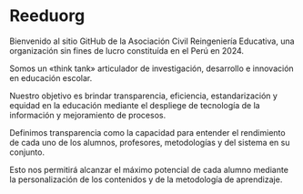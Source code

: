 # Reeduorg

Bienvenido al sitio GitHub de la Asociación Civil Reingeniería Educativa, una organización sin fines de lucro constituída en el Perú en 2024.

Somos un «think tank» articulador de investigación, desarrollo e innovación en educación escolar.

Nuestro objetivo es brindar transparencia, eficiencia, estandarización y equidad en la educación mediante el despliege de tecnología de la información y mejoramiento de procesos.

Definimos transparencia como la capacidad para entender el rendimiento de cada uno de los alumnos, profesores, metodologías y del sistema en su conjunto.

Esto nos permitirá alcanzar el máximo potencial de cada alumno mediante la personalización de los contenidos y de la metodología de aprendizaje.
